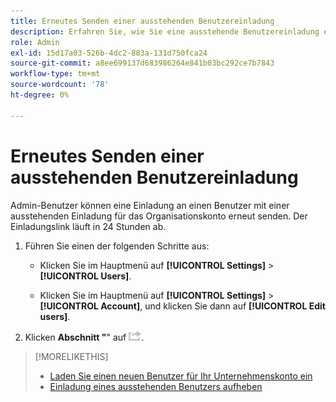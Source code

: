 ```yaml
---
title: Erneutes Senden einer ausstehenden Benutzereinladung
description: Erfahren Sie, wie Sie eine ausstehende Benutzereinladung erneut senden.
role: Admin
exl-id: 15d17a03-526b-4dc2-883a-131d750fca24
source-git-commit: a8ee699137d683986264e841b03bc292ce7b7843
workflow-type: tm+mt
source-wordcount: '78'
ht-degree: 0%

---
```


# Erneutes Senden einer ausstehenden Benutzereinladung

Admin-Benutzer können eine Einladung an einen Benutzer mit einer ausstehenden Einladung für das Organisationskonto erneut senden. Der Einladungslink läuft in 24 Stunden ab.

1. Führen Sie einen der folgenden Schritte aus:

   * Klicken Sie im Hauptmenü auf **[!UICONTROL Settings]** > **[!UICONTROL Users]**.

   * Klicken Sie im Hauptmenü auf **[!UICONTROL Settings]** > **[!UICONTROL Account]**, und klicken Sie dann auf **[!UICONTROL Edit users]**.

1. Klicken **Abschnitt &quot;**&quot; auf ![Erneut senden](/help/dsp/assets/resend.png).

>[!MORELIKETHIS]
>
>* [Laden Sie einen neuen Benutzer für Ihr Unternehmenskonto ein](user-invite.md)
>* [Einladung eines ausstehenden Benutzers aufheben](user-uninvite.md)

<!-- >* [Edit User Permissions or Delete a User](user-edit.md) -->
